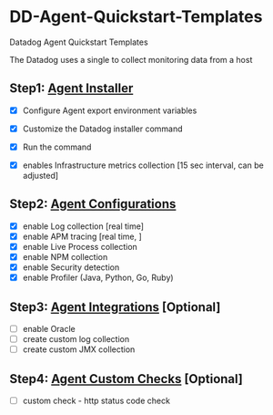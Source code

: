 # DD-Agent-Quickstart-Templates
Datadog Agent Quickstart Templates 

The Datadog uses a single to collect monitoring data from a host 

## Step1: [Agent Installer](agent_install.md)
- [x] Configure Agent export environment variables
- [x] Customize the Datadog installer command
- [x] Run the command
- [x] enables Infrastructure metrics collection [15 sec interval, can be adjusted]


## Step2: [Agent Configurations](agent_configurations.md)
- [x] enable Log collection [real time]
- [x] enable APM tracing [real time, ]
- [x] enable Live Process collection
- [x] enable NPM collection
- [x] enable Security detection
- [x] enable Profiler (Java, Python, Go, Ruby)

## Step3: [Agent Integrations](agent_integrations.md) [Optional]
- [ ] enable Oracle
- [ ] create custom log collection
- [ ] create custom JMX collection

## Step4: [Agent Custom Checks](agent_custom_checks.md) [Optional]
- [ ] custom check - http status code check
